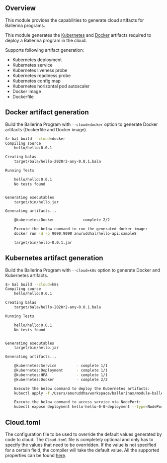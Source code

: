 ## Overview

This module provides the capabilities to generate cloud artifacts for Ballerina programs.

This module generates the [Kubernetes](https://kubernetes.io/) and [Docker](https://www.docker.com/) artifacts required to deploy a Ballerina program in the cloud. 

Supports following artifact generation:
- Kubernetes deployment 
- Kubernetes service
- Kubernetes liveness probe
- Kubernetes readiness probe
- Kubernetes config map
- Kubernetes horizontal pod autoscaler
- Docker image  
- Dockerfile 

## Docker artifact generation

Build the Ballerina Program with `--cloud=docker` option to generate Docker artifacts (Dockerfile and Docker image). 

```bash
$> bal build --cloud=docker
Compiling source
	hello/hello:0.0.1

Creating balas
	target/bala/hello-2020r2-any-0.0.1.bala

Running Tests

	hello/hello:0.0.1
	No tests found


Generating executables
	target/bin/hello.jar

Generating artifacts...

	@kubernetes:Docker 			 - complete 2/2

    Execute the below command to run the generated docker image:
    docker run -d -p 9090:9090 anuruddhal/hello-api:sample8

    target/bin/hello-0.0.1.jar
``` 

## Kubernetes artifact generation

Build the Ballerina Program with `--cloud=k8s` option to generate Docker and Kubernetes artifacts. 

```bash
$> bal build --cloud=k8s
Compiling source
	hello/hello:0.0.1

Creating balas
	target/bala/hello-2020r2-any-0.0.1.bala

Running Tests

	hello/hello:0.0.1
	No tests found


Generating executables
	target/bin/hello.jar

Generating artifacts...

	@kubernetes:Service 		- complete 1/1
	@kubernetes:Deployment 	    - complete 1/1
	@kubernetes:HPA 			- complete 1/1
	@kubernetes:Docker 			- complete 2/2

	Execute the below command to deploy the Kubernetes artifacts:
	kubectl apply -f /Users/anuruddha/workspace/ballerinax/module-ballerina-c2c/samples/sample2/target/kubernetes/hello

	Execute the below command to access service via NodePort:
	kubectl expose deployment hello-hello-0-0-deployment --type=NodePort --name=hello-hello-0-0-svc-local
``` 

## Cloud.toml
The configuration file to be used to override the default values generated by code to cloud.
The `Cloud.toml` file is completely optional and only has to specify the values that need to be overridden. 
If the value is not specified for a certain field, the compiler will take the default value.
All the supported properties can be found [here](https://github.com/ballerina-platform/ballerina-spec/blob/master/c2c/code-to-cloud-spec.md#cloudtoml-properties).
